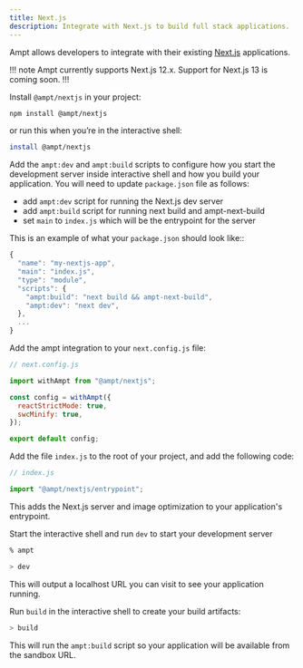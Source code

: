 ```yaml
---
title: Next.js
description: Integrate with Next.js to build full stack applications.
---
```


Ampt allows developers to integrate with their existing [Next.js](https://nextjs.org/) applications.

!!! note
Ampt currently supports Next.js 12.x. Support for Next.js 13 is coming soon.
!!!


Install `@ampt/nextjs` in your project:

```bash
npm install @ampt/nextjs
```

or run this when you’re in the interactive shell:

```bash
install @ampt/nextjs
```

Add the `ampt:dev` and `ampt:build` scripts to configure how you start the development server inside interactive shell and how you build your application. You will need to update `package.json` file as follows:

- add `ampt:dev` script for running the Next.js dev server
- add `ampt:build` script for running next build and ampt-next-build
- set `main` to `index.js` which will be the entrypoint for the server

This is an example of what your `package.json` should look like::

```javascript
{
  "name": "my-nextjs-app",
  "main": "index.js",
  "type": "module",
  "scripts": {
    "ampt:build": "next build && ampt-next-build",
    "ampt:dev": "next dev",
  },
  ...
}
```

Add the ampt integration to your `next.config.js` file:

```javascript
// next.config.js

import withAmpt from "@ampt/nextjs";

const config = withAmpt({
  reactStrictMode: true,
  swcMinify: true,
});

export default config;
```

Add the file `index.js` to the root of your project, and add the following code:

```javascript
// index.js

import "@ampt/nextjs/entrypoint";
```

This adds the Next.js server and image optimization to your application's entrypoint.

Start the interactive shell and run `dev` to start your development server

```bash
% ampt

> dev
```

This will output a localhost URL you can visit to see your application running.

Run `build` in the interactive shell to create your build artifacts:

```bash
> build
```

This will run the `ampt:build` script so your application will be available from the sandbox URL.
